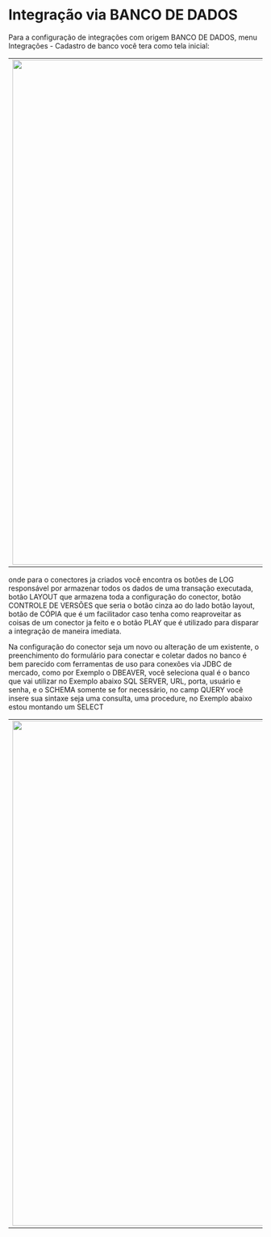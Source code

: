 # Integração via BANCO DE DADOS

Para a configuração de integrações com origem BANCO DE DADOS, menu Integrações - Cadastro de banco você tera como tela inicial:

<table>
  <tr>
    <td align="center">
      <img src="/n4link-wiki/assets/telas_n4link/banco.png" width="1000"/>
    </td>
  </tr>
</table>

onde para o conectores ja criados você encontra os botões de LOG responsável por armazenar todos os dados de uma transação executada, botão LAYOUT que armazena toda a configuração do conector, botão CONTROLE DE VERSÕES que seria o botão cinza ao do lado botão layout, botão de CÓPIA que é um facilitador caso tenha como reaproveitar as coisas de um conector ja feito e o botão PLAY que é utilizado para disparar a integração de maneira imediata.

Na configuração do conector seja um novo ou alteração de um existente, o preenchimento do formulário para conectar e coletar dados no banco é bem parecido com ferramentas de uso para conexões via JDBC de mercado, como por Exemplo o DBEAVER, você seleciona qual é o banco que vai utilizar no Exemplo abaixo SQL SERVER, URL, porta, usuário e senha, e o SCHEMA somente se for necessário, no camp QUERY você insere sua sintaxe seja uma consulta, uma procedure, no Exemplo abaixo estou montando um SELECT

<table>
  <tr>
    <td align="center">
      <img src="/n4link-wiki/assets/telas_n4link/banco1.png" width="1000"/>
    </td>
  </tr>
</table>